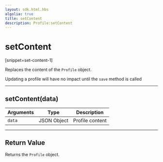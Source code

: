 ```yaml
---
layout: sdk.html.hbs
algolia: true
title: setContent
description: Profile:setContent
---
```

  

# setContent
[snippet=set-content-1]

Replaces the content of the `Profile` object.

<aside class="note">
Updating a profile will have no impact until the <code>save</code> method is called
</aside>

---

## setContent(data)

| Arguments | Type | Description |
|---------------|---------|----------------------------------------|
| ``data`` | JSON Object | Profile content |

---

## Return Value

Returns the `Profile` object.

